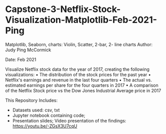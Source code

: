 # Capstone-3-Netflix-Stock-Visualization-Matplotlib-Feb-2021-Ping
Matplotlib, Seaborn, charts: Violin, Scatter, 2-bar, 2- line charts
Author: Judy Ping McCormick

Date: Feb 2021

Visualize Netflix stock data for the year of 2017, creating the following visualizations:
•	The distribution of the stock prices for the past year
•	Netflix's earnings and revenue in the last four quarters
•	The actual vs. estimated earnings per share for the four quarters in 2017
•	A comparison of the Netflix Stock price vs the Dow Jones Industrial Average price in 2017

This Repository Includes:
-	Datasets used: csv, txt
-	Jupyter notebook containing code;
-	Presentation slides;
Video presentation of the findings: https://youtu.be/-ZGsX3U7cqU
